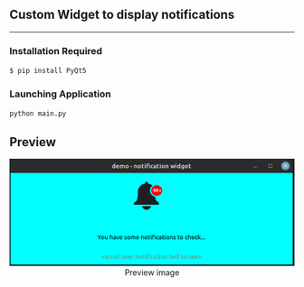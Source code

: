 ## Custom Widget to display notifications
<hr>

### Installation Required
```bash
$ pip install PyQt5
```

### Launching Application

```bash
python main.py
```

## Preview

<p align="center">
    <img src=".images/preview_1.png">
    <br>    
    <span>Preview image</span>
</p>
